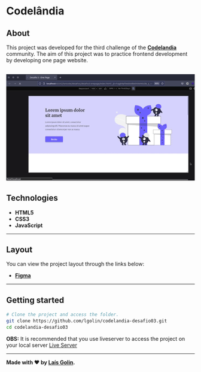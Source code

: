 # Codelândia

## About

This project was developed for the third challenge of the **[Codelandia](https://discord.com/invite/QevDJqCzaY)** community. The aim of this project was to practice frontend development by developing one page website.

![](img/image.gif)
---
## Technologies

- **HTML5**
- **CSS3**
- **JavaScript**

---

## Layout

You can view the project layout through the links below:

- **[Figma](https://www.figma.com/file/Yb9IBH56g7T1hdIyZ3BMNO/Desafios---Codel%C3%A2ndia?node-id=3743%3A36)**<br>

---

## Getting started

```bash
# Clone the project and access the folder.
git clone https://github.com/lgolin/codelandia-desafio03.git
cd codelandia-desafio03
```

**OBS:** It is recommended that you use liveserver to access the project on your local server [Live Server](https://marketplace.visualstudio.com/items?itemName=ritwickdey.LiveServer)

---

**Made with ❤ by [Laís Golin](https://github.com/lgolin/).**
